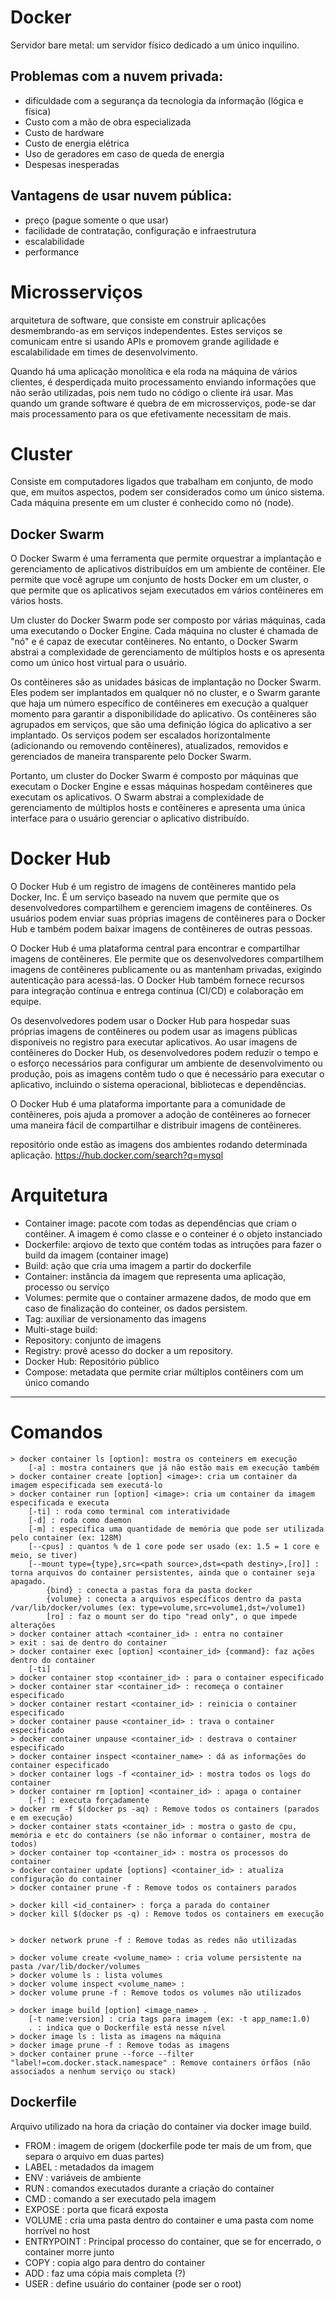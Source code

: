 # Docker

Servidor bare metal: um servidor físico dedicado a um único inquilino.

## Problemas com a nuvem privada:

- dificuldade com a segurança da tecnologia da informação (lógica e física)
- Custo com a mão de obra especializada
- Custo de hardware
- Custo de energia elétrica
- Uso de geradores em caso de queda de energia
- Despesas inesperadas

## Vantagens de usar nuvem pública:

- preço (pague somente o que usar)
- facilidade de contratação, configuração e infraestrutura
- escalabilidade
- performance

# Microsserviços

arquitetura de software, que consiste em construir aplicações desmembrando-as em serviços independentes. Estes serviços se comunicam entre si usando APIs e promovem grande agilidade e escalabilidade em times de desenvolvimento.

Quando há uma aplicação monolítica e ela roda na máquina de vários clientes, é desperdiçada muito processamento enviando informações que não serão utilizadas, pois nem tudo no código o cliente irá usar. Mas quando um grande software é quebra de em microsserviços, pode-se dar mais processamento para os que efetivamente necessitam de mais.

# Cluster

Consiste em computadores ligados que trabalham em conjunto, de modo que, em muitos aspectos, podem ser considerados como um único sistema. Cada máquina presente em um cluster é conhecido como nó (node).


## Docker Swarm

O Docker Swarm é uma ferramenta que permite orquestrar a implantação e gerenciamento de aplicativos distribuídos em um ambiente de contêiner. Ele permite que você agrupe um conjunto de hosts Docker em um cluster, o que permite que os aplicativos sejam executados em vários contêineres em vários hosts.

Um cluster do Docker Swarm pode ser composto por várias máquinas, cada uma executando o Docker Engine. Cada máquina no cluster é chamada de "nó" e é capaz de executar contêineres. No entanto, o Docker Swarm abstrai a complexidade de gerenciamento de múltiplos hosts e os apresenta como um único host virtual para o usuário.

Os contêineres são as unidades básicas de implantação no Docker Swarm. Eles podem ser implantados em qualquer nó no cluster, e o Swarm garante que haja um número específico de contêineres em execução a qualquer momento para garantir a disponibilidade do aplicativo. Os contêineres são agrupados em serviços, que são uma definição lógica do aplicativo a ser implantado. Os serviços podem ser escalados horizontalmente (adicionando ou removendo contêineres), atualizados, removidos e gerenciados de maneira transparente pelo Docker Swarm.

Portanto, um cluster do Docker Swarm é composto por máquinas que executam o Docker Engine e essas máquinas hospedam contêineres que executam os aplicativos. O Swarm abstrai a complexidade de gerenciamento de múltiplos hosts e contêineres e apresenta uma única interface para o usuário gerenciar o aplicativo distribuído.

# Docker Hub

O Docker Hub é um registro de imagens de contêineres mantido pela Docker, Inc. É um serviço baseado na nuvem que permite que os desenvolvedores compartilhem e gerenciem imagens de contêineres. Os usuários podem enviar suas próprias imagens de contêineres para o Docker Hub e também podem baixar imagens de contêineres de outras pessoas.

O Docker Hub é uma plataforma central para encontrar e compartilhar imagens de contêineres. Ele permite que os desenvolvedores compartilhem imagens de contêineres publicamente ou as mantenham privadas, exigindo autenticação para acessá-las. O Docker Hub também fornece recursos para integração contínua e entrega contínua (CI/CD) e colaboração em equipe.

Os desenvolvedores podem usar o Docker Hub para hospedar suas próprias imagens de contêineres ou podem usar as imagens públicas disponíveis no registro para executar aplicativos. Ao usar imagens de contêineres do Docker Hub, os desenvolvedores podem reduzir o tempo e o esforço necessários para configurar um ambiente de desenvolvimento ou produção, pois as imagens contêm tudo o que é necessário para executar o aplicativo, incluindo o sistema operacional, bibliotecas e dependências.

O Docker Hub é uma plataforma importante para a comunidade de contêineres, pois ajuda a promover a adoção de contêineres ao fornecer uma maneira fácil de compartilhar e distribuir imagens de contêineres.

repositório onde estão as imagens dos ambientes rodando determinada aplicação. <https://hub.docker.com/search?q=mysql>

# Arquitetura

- Container image: pacote com todas as dependências que criam o contêiner. A imagem é como classe e o conteiner é o objeto instanciado
- Dockerfile: arqiovo de texto que contém todas as intruções para fazer o build da imagem (container image)
- Build: ação que cria uma imagem a partir do dockerfile
- Container: instância da imagem que representa uma aplicação, processo ou serviço
- Volumes: permite que o container armazene dados, de modo que em caso de finalização do conteiner, os dados persistem.
- Tag: auxiliar de versionamento das imagens
- Multi-stage build: 
- Repository: conjunto de imagens
- Registry: provê acesso do docker a um repository.
- Docker Hub: Repositório público
- Compose: metadata que permite criar múltiplos contêiners com um único comando

--------------
# Comandos

    > docker container ls [option]: mostra os conteiners em execução
        [-a] : mostra containers que já não estão mais em execução também
    > docker container create [option] <image>: cria um container da imagem especificada sem executá-lo
    > docker container run [option] <image>: cria um container da imagem especificada e executa
        [-ti] : roda como terminal com interatividade
        [-d] : roda como daemon
        [-m] : especifica uma quantidade de memória que pode ser utilizada pelo container (ex: 128M)
        [--cpus] : quantos % de 1 core pode ser usado (ex: 1.5 = 1 core e meio, se tiver)
        [--mount type={type},src=<path source>,dst=<path destiny>,[ro]] : torna arquivos do container persistentes, ainda que o container seja apagado.
            {bind} : conecta a pastas fora da pasta docker
            {volume} : conecta a arquivos específicos dentro da pasta /var/lib/docker/volumes (ex: type=volume,src=volume1,dst=/volume1)
            [ro] : faz o mount ser do tipo "read only", o que impede alterações  
    > docker container attach <container_id> : entra no container
    > exit : sai de dentro do container
    > docker container exec [option] <container_id> {command}: faz ações dentro do container
        [-ti]
    > docker container stop <container_id> : para o container especificado
    > docker container star <container_id> : recomeça o container especificado
    > docker container restart <container_id> : reinicia o container especificado
    > docker container pause <container_id> : trava o container especificado
    > docker container unpause <container_id> : destrava o container especificado
    > docker container inspect <container_name> : dá as informações do container especificado
    > docker container logs -f <container_id> : mostra todos os logs do container
    > docker container rm [option] <container_id> : apaga o container
        [-f] : executa forçadamente
    > docker rm -f $(docker ps -aq) : Remove todos os containers (parados e em execução)    
    > docker container stats <container_id> : mostra o gasto de cpu, memória e etc do containers (se não informar o container, mostra de todos)
    > docker container top <container_id> : mostra os processos do container
    > docker container update [options] <container_id> : atualiza configuração do container
    > docker container prune -f : Remove todos os containers parados
    
    > docker kill <id_container> : força a parada do container
    > docker kill $(docker ps -q) : Remove todos os containers em execução

    
    > docker network prune -f : Remove todas as redes não utilizadas
    
    > docker volume create <volume_name> : cria volume persistente na pasta /var/lib/docker/volumes
    > docker volume ls : lista volumes
    > docker volume inspect <volume_name> : 
    > docker volume prune -f : Remove todos os volumes não utilizados

    > docker image build [option] <image_name> .
        [-t name:version] : cria tags para imagem (ex: -t app_name:1.0)
        . : indica que o Dockerfile está nesse nível
    > docker image ls : lista as imagens na máquina
    > docker image prune -f : Remove todas as imagens
    > docker container prune --force --filter "label!=com.docker.stack.namespace" : Remove containers órfãos (não associados a nenhum serviço ou stack)

## Dockerfile

Arquivo utilizado na hora da criação do container via docker image build.

- FROM : imagem de origem (dockerfile pode ter mais de um from, que separa o arquivo em duas partes)
- LABEL : metadados da imagem
- ENV : variáveis de ambiente
- RUN : comandos executados durante a criação do container
- CMD : comando a ser executado pela imagem
- EXPOSE : porta que ficará exposta
- VOLUME : cria uma pasta dentro do container e uma pasta com nome horrível no host
- ENTRYPOINT : Principal processo do container, que se for encerrado, o container morre junto
- COPY : copia algo para dentro do container
- ADD : faz uma cópia mais completa (?)
- USER : define usuário do container (pode ser o root)